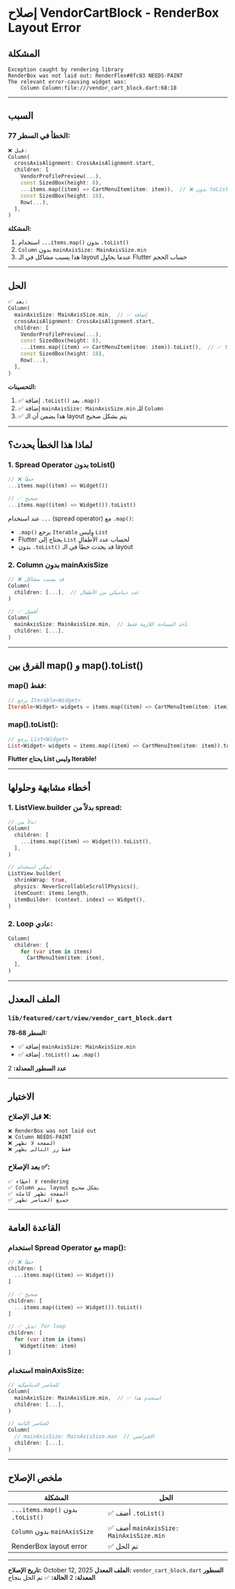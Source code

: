 # إصلاح VendorCartBlock - RenderBox Layout Error

## المشكلة

```
Exception caught by rendering library
RenderBox was not laid out: RenderFlex#8fc83 NEEDS-PAINT
The relevant error-causing widget was:
    Column Column:file:///vendor_cart_block.dart:68:18
```

---

## السبب

### الخطأ في السطر 77:
```dart
❌ قبل:
Column(
  crossAxisAlignment: CrossAxisAlignment.start,
  children: [
    VendorProfilePreview(...),
    const SizedBox(height: 8),
    ...items.map((item) => CartMenuItem(item: item)),  // ❌ بدون toList()
    const SizedBox(height: 18),
    Row(...),
  ],
)
```

**المشكلة:**
1. استخدام `...items.map()` بدون `.toList()`
2. `Column` بدون `mainAxisSize: MainAxisSize.min`
3. هذا يسبب مشاكل في الـ layout عندما يحاول Flutter حساب الحجم

---

## الحل

```dart
✅ بعد:
Column(
  mainAxisSize: MainAxisSize.min,  // ✅ إضافة
  crossAxisAlignment: CrossAxisAlignment.start,
  children: [
    VendorProfilePreview(...),
    const SizedBox(height: 8),
    ...items.map((item) => CartMenuItem(item: item)).toList(),  // ✅ toList()
    const SizedBox(height: 18),
    Row(...),
  ],
)
```

**التحسينات:**
1. ✅ إضافة `.toList()` بعد `.map()`
2. ✅ إضافة `mainAxisSize: MainAxisSize.min` للـ `Column`
3. ✅ هذا يضمن أن الـ layout يتم بشكل صحيح

---

## لماذا هذا الخطأ يحدث؟

### 1. **Spread Operator بدون toList()**
```dart
// ❌ خطأ
...items.map((item) => Widget())

// ✅ صحيح
...items.map((item) => Widget()).toList()
```

عند استخدام `...` (spread operator) مع `.map()`:
- `.map()` يرجع `Iterable` وليس `List`
- Flutter يحتاج إلى `List` لحساب عدد الأطفال
- بدون `.toList()` قد يحدث خطأ في الـ layout

### 2. **Column بدون mainAxisSize**
```dart
// ❌ قد يسبب مشاكل
Column(
  children: [...],  // عدد ديناميكي من الأطفال
)

// ✅ أفضل
Column(
  mainAxisSize: MainAxisSize.min,  // يأخذ المساحة اللازمة فقط
  children: [...],
)
```

---

## الفرق بين map() و map().toList()

### map() فقط:
```dart
// يرجع Iterable<Widget>
Iterable<Widget> widgets = items.map((item) => CartMenuItem(item: item));
```

### map().toList():
```dart
// يرجع List<Widget>
List<Widget> widgets = items.map((item) => CartMenuItem(item: item)).toList();
```

**Flutter يحتاج List وليس Iterable!**

---

## أخطاء مشابهة وحلولها

### 1. ListView.builder بدلاً من spread:
```dart
// بدلاً من:
Column(
  children: [
    ...items.map((item) => Widget()).toList(),
  ],
)

// يمكن استخدام:
ListView.builder(
  shrinkWrap: true,
  physics: NeverScrollableScrollPhysics(),
  itemCount: items.length,
  itemBuilder: (context, index) => Widget(),
)
```

### 2. Loop عادي:
```dart
Column(
  children: [
    for (var item in items)
      CartMenuItem(item: item),
  ],
)
```

---

## الملف المعدل

### `lib/featured/cart/view/vendor_cart_block.dart`

**السطر 68-78:**
- ✅ إضافة `mainAxisSize: MainAxisSize.min`
- ✅ إضافة `.toList()` بعد `.map()`

**عدد السطور المعدلة:** 2

---

## الاختبار

### قبل الإصلاح ❌:
```
❌ RenderBox was not laid out
❌ Column NEEDS-PAINT
❌ الصفحة لا تظهر
❌ فقط زر التالي يظهر
```

### بعد الإصلاح ✅:
```
✅ لا أخطاء rendering
✅ Column يتم layout بشكل صحيح
✅ الصفحة تظهر كاملة
✅ جميع العناصر تظهر
```

---

## القاعدة العامة

### استخدام Spread Operator مع map():
```dart
// ❌ خطأ
children: [
  ...items.map((item) => Widget())
]

// ✅ صحيح
children: [
  ...items.map((item) => Widget()).toList()
]

// ✅ بديل: for loop
children: [
  for (var item in items)
    Widget(item: item)
]
```

### استخدام mainAxisSize:
```dart
// للعناصر الديناميكية
Column(
  mainAxisSize: MainAxisSize.min,  // ✅ استخدم هذا
  children: [...],
)

// للعناصر الثابتة
Column(
  // mainAxisSize: MainAxisSize.max  // الافتراضي
  children: [...],
)
```

---

## ملخص الإصلاح

| المشكلة | الحل |
|---------|------|
| `...items.map()` بدون `.toList()` | ✅ أضف `.toList()` |
| `Column` بدون `mainAxisSize` | ✅ أضف `mainAxisSize: MainAxisSize.min` |
| RenderBox layout error | ✅ تم الحل |

---

**تاريخ الإصلاح:** October 12, 2025
**الملف المعدل:** `vendor_cart_block.dart`
**السطور المعدلة:** 2
**الحالة:** ✅ تم الحل بنجاح

